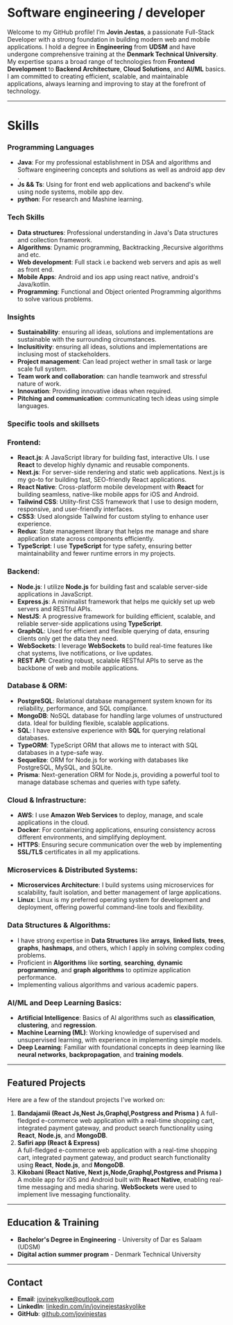 # Software engineering / developer

Welcome to my GitHub profile! I’m **Jovin Jestas**, a passionate Full-Stack Developer with a strong foundation in building modern web and mobile applications. I hold a degree in **Engineering** from **UDSM** and have undergone comprehensive training at the **Denmark Technical University**. My expertise spans a broad range of technologies from **Frontend Development** to **Backend Architecture**, **Cloud Solutions**, and **AI/ML** basics. I am committed to creating efficient, scalable, and maintainable applications, always learning and improving to stay at the forefront of technology.

---


# **Skills**

### **Programming Languages**
- **Java**: For my professional establishment in DSA and algorithms and Software engineering concepts and solutions as well as android app dev .
- **Js && Ts**: Using for front end web applications and backend's while using node systems, mobile app dev.
- **python**: For research and Mashine learning.

### **Tech Skills**
- **Data structures**: Professional understanding in Java's  Data structures and collection framework.
- **Algorithms**: Dynamic programming, Backtracking ,Recursive algorithms and etc.
- **Web development**: Full stack i.e backend web servers and apis as well as front end.
- **Mobile Apps**: Android and ios app using react native, android's Java/kotlin.
- **Programming**: Functional and Object oriented Programming algorithms to solve various problems.

### **Insights**
- **Sustainability**: ensuring all ideas, solutions and implementations are sustainable with the surrounding circumstances.
- **Inclusitivity**: ensuring all ideas, solutions and implementations are inclusing most of stackeholders.
- **Project management**: Can lead project wether in small task or large scale full system.
- **Team work and collaboration**: can handle teamwork and stressful nature of work.
- **Innovation**: Providing innovative ideas when required.
- **Pitching and communication**: communicating tech ideas using simple languages.


### **Specific tools and skillsets**

### **Frontend:**
- **React.js**: A JavaScript library for building fast, interactive UIs. I use **React** to develop highly dynamic and reusable components.
- **Next.js**: For server-side rendering and static web applications. Next.js is my go-to for building fast, SEO-friendly React applications.
- **React Native**: Cross-platform mobile development with **React** for building seamless, native-like mobile apps for iOS and Android.
- **Tailwind CSS**: Utility-first CSS framework that I use to design modern, responsive, and user-friendly interfaces.
- **CSS3**: Used alongside Tailwind for custom styling to enhance user experience.
- **Redux**: State management library that helps me manage and share application state across components efficiently.
- **TypeScript**: I use **TypeScript** for type safety, ensuring better maintainability and fewer runtime errors in my projects.

### **Backend:**
- **Node.js**: I utilize **Node.js** for building fast and scalable server-side applications in JavaScript.
- **Express.js**: A minimalist framework that helps me quickly set up web servers and RESTful APIs.
- **NestJS**: A progressive framework for building efficient, scalable, and reliable server-side applications using **TypeScript**.
- **GraphQL**: Used for efficient and flexible querying of data, ensuring clients only get the data they need.
- **WebSockets**: I leverage **WebSockets** to build real-time features like chat systems, live notifications, or live updates.
- **REST API**: Creating robust, scalable RESTful APIs to serve as the backbone of web and mobile applications.

### **Database & ORM:**
- **PostgreSQL**: Relational database management system known for its reliability, performance, and SQL compliance.
- **MongoDB**: NoSQL database for handling large volumes of unstructured data. Ideal for building flexible, scalable applications.
- **SQL**: I have extensive experience with **SQL** for querying relational databases.
- **TypeORM**: TypeScript ORM that allows me to interact with SQL databases in a type-safe way.
- **Sequelize**: ORM for Node.js for working with databases like PostgreSQL, MySQL, and SQLite.
- **Prisma**: Next-generation ORM for Node.js, providing a powerful tool to manage database schemas and queries with type safety.

### **Cloud & Infrastructure:**
- **AWS**: I use **Amazon Web Services** to deploy, manage, and scale applications in the cloud.
- **Docker**: For containerizing applications, ensuring consistency across different environments, and simplifying deployment.
- **HTTPS**: Ensuring secure communication over the web by implementing **SSL/TLS** certificates in all my applications.

### **Microservices & Distributed Systems:**
- **Microservices Architecture**: I build systems using microservices for scalability, fault isolation, and better management of large applications.
- **Linux**: Linux is my preferred operating system for development and deployment, offering powerful command-line tools and flexibility.

### **Data Structures & Algorithms:**
- I have strong expertise in **Data Structures** like **arrays**, **linked lists**, **trees**, **graphs**, **hashmaps**, and others, which I apply in solving complex coding problems.
- Proficient in **Algorithms** like **sorting**, **searching**, **dynamic programming**, and **graph algorithms** to optimize application performance.
- Implementing valious algorithms and various academic papers.

### **AI/ML and Deep Learning Basics:**
- **Artificial Intelligence**: Basics of AI algorithms such as **classification**, **clustering**, and **regression**.
- **Machine Learning (ML)**: Working knowledge of supervised and unsupervised learning, with experience in implementing simple models.
- **Deep Learning**: Familiar with foundational concepts in deep learning like **neural networks**, **backpropagation**, and **training models**.

---

## **Featured Projects**

Here are a few of the standout projects I’ve worked on:

1. **Bandajamii (React Js,Nest Js,Graphql,Postgress and Prisma )**
   A full-fledged e-commerce web application with a real-time shopping cart, integrated payment gateway, and product search functionality using **React**, **Node.js**, and **MongoDB**.
2. **Safiri app (React & Express)**  
   A full-fledged e-commerce web application with a real-time shopping cart, integrated payment gateway, and product search functionality using **React**, **Node.js**, and **MongoDB**.   
3. **Kikobani (React Native, Next js,Node,Graphql,Postgress and Prisma )**  
   A mobile app for iOS and Android built with **React Native**, enabling real-time messaging and media sharing. **WebSockets** were used to implement live messaging functionality.


---

## **Education & Training**

- **Bachelor's Degree in Engineering** - University of Dar es Salaam (UDSM)
- **Digital action summer program** - Denmark Technical University

---

## **Contact**

- **Email**: jovinekyolke@outlook.com
- **LinkedIn**: [linkedin.com/in/jovinejestaskyolike](https://www.linkedin.com/in/jovinejestaskyolike2024)
- **GitHub**: [github.com/jovinjestas](https://github.com/jestasjovin)
